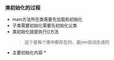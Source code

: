 ### 类初始化的过程
  + main方法所在类需要先加载和初始化
  + 子类需要初始化需要先初始化父类
  + 类初始化就是执行<clinit>()方法
    > <clinit>这个是每个类中都存在的，是jvm自动生成的
  + 主要初始化内容
    * 

